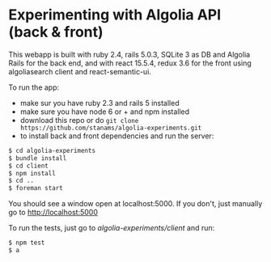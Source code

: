 # Experimenting with Algolia API (back & front)

This webapp is built with ruby 2.4, rails 5.0.3, SQLite 3 as DB and Algolia Rails for the back end, and with react 15.5.4, redux 3.6 for the front using algoliasearch client and react-semantic-ui.

To run the app:

- make sur you have ruby 2.3 and rails 5 installed
- make sure you have node 6 or + and npm installed
- download this repo or do `git clone https://github.com/stanams/algolia-experiments.git`
- to install back and front dependencies and run the server:
```sh
$ cd algolia-experiments
$ bundle install
$ cd client
$ npm install
$ cd ..
$ foreman start
```

You should see a window open at localhost:5000. If you don't, just manually go to [http://localhost:5000](http://localhost:5000)

To run the tests, just go to _algolia-experiments/client_ and run:
```sh
$ npm test
$ a
```
